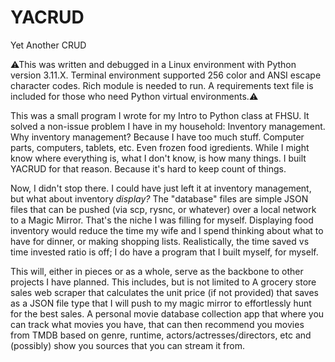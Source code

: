# YACRUD
Yet Another CRUD

⚠This was written and debugged in a Linux environment with Python version 3.11.X.
Terminal environment supported 256 color and ANSI escape character codes.
Rich module is needed to run.
A requirements text file is included for those who need Python virtual environments.⚠

This was a small program I wrote for my Intro to Python class at FHSU. It solved a non-issue problem I have in my household:
Inventory management.
Why inventory management?
Because I have too much stuff.
Computer parts, computers, tablets, etc.
Even frozen food igredients.
While I might know where everything is, what I don't know, is how many things.
I built YACRUD for that reason. Because it's hard to keep count of things.

Now, I didn't stop there. I could have just left it at inventory management, but what about inventory *display?*
The "database" files are simple JSON files that can be pushed (via scp, rysnc, or whatever) over a local network to a Magic Mirror.
That's the niche I was filling for myself. Displaying food inventory would reduce the time my wife and I spend thinking about what to have for dinner, or making shopping lists.
Realistically, the time saved vs time invested ratio is off; I do have a program that I built myself, for myself.

This will, either in pieces or as a whole, serve as the backbone to other projects I have planned.
This includes, but is not limited to
A grocery store sales web scraper that calculates the unit price (if not provided) that saves as a JSON file type that I will push to my magic mirror to effortlessly hunt for the best sales.
A personal movie database collection app that where you can track what movies you have, that can then recommend you movies from TMDB based on genre, runtime, actors/actresses/directors, etc and (possibly) show you sources that you can stream it from.
